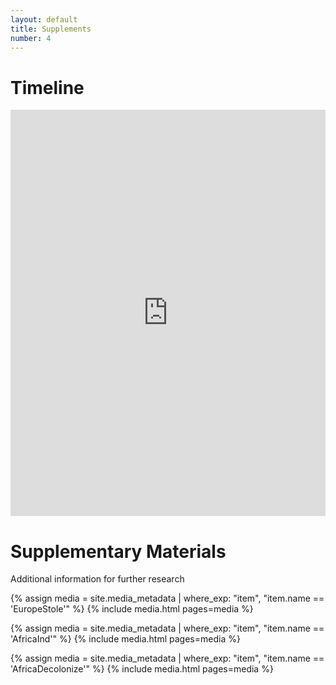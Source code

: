 ```yaml
---
layout: default
title: Supplements
number: 4
---
```


#                                               

# Timeline

<iframe class='timeline-iframe' src='https://cdn.knightlab.com/libs/timeline3/latest/embed/index.html?source=1d2ZUHFfLuLiJNU4MokBuaiMm7-97xB9yFSH6hbyQIwg&font=Default&lang=en&initial_zoom=2&height=650' width='100%' height='650' webkitallowfullscreen mozallowfullscreen allowfullscreen frameborder='0'></iframe>


# Supplementary Materials
Additional information for further research

{% assign media = site.media_metadata | where_exp: "item", "item.name == 'EuropeStole'" %}
{% include media.html pages=media %}

{% assign media = site.media_metadata | where_exp: "item", "item.name == 'AfricaInd'" %}
{% include media.html pages=media %}

{% assign media = site.media_metadata | where_exp: "item", "item.name == 'AfricaDecolonize'" %}
{% include media.html pages=media %}
